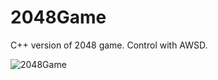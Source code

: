 # 2048Game

C++ version of 2048 game.
Control with AWSD.

![2048Game](https://user-images.githubusercontent.com/72929760/200708077-91f19d7d-252d-4f18-9263-ac937c83b3fa.png)

